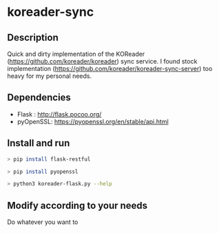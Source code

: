 # koreader-sync

## Description

Quick and dirty implementation of the KOReader (https://github.com/koreader/koreader) sync service.
I found stock implementation (https://github.com/koreader/koreader-sync-server) too heavy for my personal needs.
 
## Dependencies

* Flask : http://flask.pocoo.org/
* pyOpenSSL: https://pyopenssl.org/en/stable/api.html

## Install and run

```bash
> pip install flask-restful

> pip install pyopenssl

> python3 koreader-flask.py --help

```

## Modify according to your needs

Do whatever you want to
